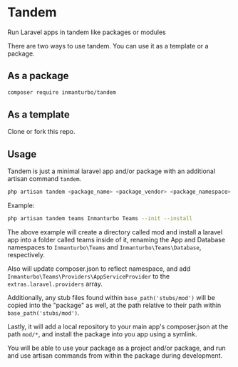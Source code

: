 # Tandem

Run Laravel apps in tandem like packages or modules

There are two ways to use tandem. You can use it as a template or a package.

## As a package

```bash
composer require inmanturbo/tandem
```

## As a template

Clone or fork this repo.

## Usage

Tandem is just a minimal laravel app and/or package with an additional artisan command `tandem`.

```bash
php artisan tandem <package_name> <package_vendor> <package_namespace> --init --install
```

Example:

```bash
php artisan tandem teams Inmanturbo Teams --init --install
```

The above example will create a directory called mod and install a laravel app into a folder called teams inside of it, renaming the App and Database namespaces to `Inmanturbo\Teams` and `Inmanturbo\Teams\Database`, respectively.

Also will update composer.json to reflect namespace, and add `Inmanturbo\Teams\Providers\AppServiceProvider` to the `extras.laravel.providers` array.

Additionally, any stub files found within `base_path('stubs/mod')` will be copied into the "package" as well, at the path relative to their path within `base_path('stubs/mod')`.

Lastly, it will add a local repository to your main app's composer.json at the path `mod/*`, and install the package into you app using a symlink.

You will be able to use your package as a project and/or package, and run and use artisan commands from within the package during development.
